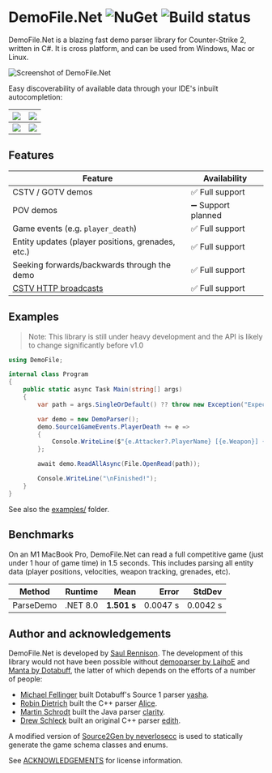 # DemoFile.Net ![NuGet](https://img.shields.io/nuget/v/DemoFile) ![Build status](https://github.com/saul/demofile-net/actions/workflows/dotnet.yml/badge.svg)

DemoFile.Net is a blazing fast demo parser library for Counter-Strike 2, written in C#. It is cross platform, and can be
used from Windows, Mac or Linux.

![Screenshot of DemoFile.Net](./assets/screenshot-2x.png)

Easy discoverability of available data through your IDE's inbuilt autocompletion:

| ![](./assets/ide-1.png) | ![](./assets/ide-2.png) |
|-------------------------|-------------------------|
| ![](./assets/ide-3.png) | ![](./assets/ide-4.png) |

## Features

| Feature                                                                                                     | Availability      |
|-------------------------------------------------------------------------------------------------------------|-------------------|
| CSTV / GOTV demos                                                                                           | ✅ Full support    |
| POV demos                                                                                                   | ➖ Support planned |
| Game events (e.g. `player_death`)                                                                           | ✅ Full support    |
| Entity updates (player positions, grenades, etc.)                                                           | ✅ Full support    |
| Seeking forwards/backwards through the demo                                                                 | ✅ Full support    |
| [CSTV HTTP broadcasts](https://developer.valvesoftware.com/wiki/Counter-Strike:_Global_Offensive_Broadcast) | ✅ Full support    |

## Examples

> Note:
> This library is still under heavy development and the API is likely to change significantly before v1.0

```c#
using DemoFile;

internal class Program
{
    public static async Task Main(string[] args)
    {
        var path = args.SingleOrDefault() ?? throw new Exception("Expected a single argument: <path to .dem>");

        var demo = new DemoParser();
        demo.Source1GameEvents.PlayerDeath += e =>
        {
            Console.WriteLine($"{e.Attacker?.PlayerName} [{e.Weapon}] {e.Player?.PlayerName}");
        };

        await demo.ReadAllAsync(File.OpenRead(path));

        Console.WriteLine("\nFinished!");
    }
}
```

See also the [examples/](./examples) folder.

## Benchmarks

On an M1 MacBook Pro, DemoFile.Net can read a full competitive game (just under 1 hour of game time) in 1.5 seconds.
This includes parsing all entity data (player positions, velocities, weapon tracking, grenades, etc).

| Method    | Runtime  |        Mean |    Error |   StdDev |
|-----------|----------|------------:|---------:|---------:|
| ParseDemo | .NET 8.0 | **1.501 s** | 0.0047 s | 0.0042 s |

## Author and acknowledgements

DemoFile.Net is developed by [Saul Rennison](https://saul.re). The development of this library would not have been
possible without [demoparser by LaihoE](https://github.com/LaihoE/demoparser)
and [Manta by Dotabuff](https://raw.githubusercontent.com/dotabuff/manta/master/README.md), the latter of which depends
on the efforts of a number of people:

- [Michael Fellinger](https://github.com/manveru) built Dotabuff's Source 1
  parser [yasha](https://github.com/dotabuff/yasha).
- [Robin Dietrich](https://github.com/invokr) built the C++ parser [Alice](https://github.com/AliceStats/Alice).
- [Martin Schrodt](https://github.com/spheenik) built the Java parser [clarity](https://github.com/skadistats/clarity).
- [Drew Schleck](https://github.com/dschleck) built an original C++ parser [edith](https://github.com/dschleck/edith).

A modified version of [Source2Gen by neverlosecc](https://github.com/neverlosecc/source2gen) is used to statically
generate the game schema classes and enums.

See [ACKNOWLEDGEMENTS](./ACKNOWLEDGEMENTS) for license information.
